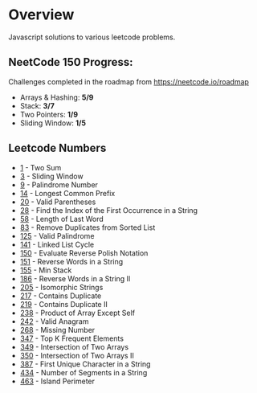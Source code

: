 # Overview

Javascript solutions to various leetcode problems.

## NeetCode 150 Progress:

Challenges completed in the roadmap from https://neetcode.io/roadmap

-   Arrays & Hashing: **5/9**
-   Stack: **3/7**
-   Two Pointers: **1/9**
-   Sliding Window: **1/5**

## Leetcode Numbers

-   [1](Arrays%20&%20Hashing/TwoSum.js) - Two Sum
-   [3](Sliding%20Window/LongestSubstringWithoutRepeatingCharacters.js) - Sliding Window
-   [9](Other/PalindromeNumber.js) - Palindrome Number
-   [14](Other/LongestCommonPrefix.js) - Longest Common Prefix
-   [20](Stack/ValidParentheses.js) - Valid Parentheses
-   [28](Other/FindtheIndexofFirstOccurenceInaString.js) - Find the Index of the First Occurrence in a String
-   [58](Other/LengthOfLastWord.js) - Length of Last Word
-   [83](Other/RemoveDuplicatesfromSortedList.js) - Remove Duplicates from Sorted List
-   [125](Two%20Pointers/ValidPalindrome.js) - Valid Palindrome
-   [141](Other/LinkedListCycle.js) - Linked List Cycle
-   [150](Stack/EvaluateReversePolishNotation.js) - Evaluate Reverse Polish Notation
-   [151](Other/ReverseWordsinaString.js) - Reverse Words in a String
-   [155](Stack/MinStack.js) - Min Stack
-   [186](Other/ReverseWordsinaStringII.js) - Reverse Words in a String II
-   [205](Other/IsomorphicStrings.js) - Isomorphic Strings
-   [217](Arrays%20&%20Hashing/ContainsDuplicate.js) - Contains Duplicate
-   [219](Other/ContainsDuplicateII.js) - Contains Duplicate II
-   [238](Arrays%20&%20Hashing/ProductofArrayExceptSelf.js) - Product of Array Except Self
-   [242](Arrays%20&%20Hashing/ValidAnagram.js) - Valid Anagram
-   [268](Other/MissingNumber.js) - Missing Number
-   [347](Arrays%20&%20Hashing/TopKFrequentElements.js) - Top K Frequent Elements
-   [349](Other/IntersectionofTwoArrays.js) - Intersection of Two Arrays
-   [350](Other/IntersectionofTwoArraysII.js) - Intersection of Two Arrays II
-   [387](Other/FirstUniqueCharacterinaString.js) - First Unique Character in a String
-   [434](Other/NumberofSegmentsinaString) - Number of Segments in a String
-   [463](Other/IslandPerimeter.js) - Island Perimeter
